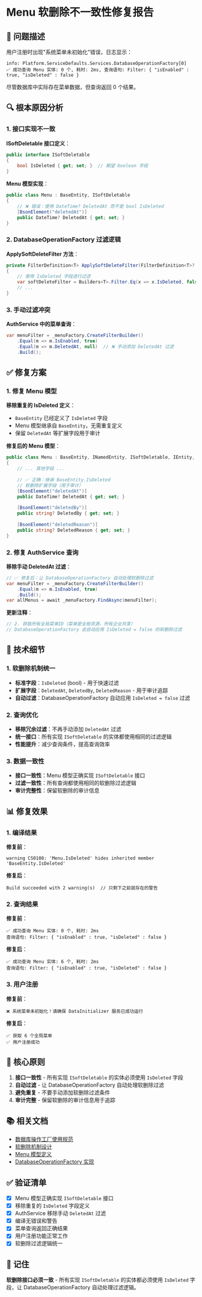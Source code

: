 # Menu 软删除不一致性修复报告

## 🐛 问题描述

用户注册时出现"系统菜单未初始化"错误，日志显示：
```
info: Platform.ServiceDefaults.Services.DatabaseOperationFactory[0] 
✅ 成功查询 Menu 实体: 0 个, 耗时: 2ms, 查询语句: Filter: { "isEnabled" : true, "isDeleted" : false }
```

尽管数据库中实际存在菜单数据，但查询返回 0 个结果。

## 🔍 根本原因分析

### 1. 接口实现不一致

**ISoftDeletable 接口定义**：
```csharp
public interface ISoftDeletable
{
    bool IsDeleted { get; set; }  // 期望 boolean 字段
}
```

**Menu 模型实现**：
```csharp
public class Menu : BaseEntity, ISoftDeletable
{
    // ❌ 错误：使用 DateTime? DeletedAt 而不是 bool IsDeleted
    [BsonElement("deletedAt")]
    public DateTime? DeletedAt { get; set; }
}
```

### 2. DatabaseOperationFactory 过滤逻辑

**ApplySoftDeleteFilter 方法**：
```csharp
private FilterDefinition<T> ApplySoftDeleteFilter(FilterDefinition<T>? filter)
{
    // 使用 IsDeleted 字段进行过滤
    var softDeleteFilter = Builders<T>.Filter.Eq(x => x.IsDeleted, false);
    // ...
}
```

### 3. 手动过滤冲突

**AuthService 中的菜单查询**：
```csharp
var menuFilter = _menuFactory.CreateFilterBuilder()
    .Equal(m => m.IsEnabled, true)
    .Equal(m => m.DeletedAt, null)  // ❌ 手动添加 DeletedAt 过滤
    .Build();
```

## ✅ 修复方案

### 1. 修复 Menu 模型

**移除重复的 IsDeleted 定义**：
- `BaseEntity` 已经定义了 `IsDeleted` 字段
- Menu 模型继承自 `BaseEntity`，无需重复定义
- 保留 `DeletedAt` 等扩展字段用于审计

**修复后的 Menu 模型**：
```csharp
public class Menu : BaseEntity, INamedEntity, ISoftDeletable, IEntity, ITimestamped
{
    // ... 其他字段 ...
    
    // ✅ 正确：继承 BaseEntity.IsDeleted
    // 软删除扩展字段（用于审计）
    [BsonElement("deletedAt")]
    public DateTime? DeletedAt { get; set; }
    
    [BsonElement("deletedBy")]
    public string? DeletedBy { get; set; }
    
    [BsonElement("deletedReason")]
    public string? DeletedReason { get; set; }
}
```

### 2. 修复 AuthService 查询

**移除手动 DeletedAt 过滤**：
```csharp
// ✅ 修复后：让 DatabaseOperationFactory 自动处理软删除过滤
var menuFilter = _menuFactory.CreateFilterBuilder()
    .Equal(m => m.IsEnabled, true)
    .Build();
var allMenus = await _menuFactory.FindAsync(menuFilter);
```

**更新注释**：
```csharp
// 2. 获取所有全局菜单ID（菜单是全局资源，所有企业共享）
// DatabaseOperationFactory 会自动应用 IsDeleted = false 的软删除过滤
```

## 🔧 技术细节

### 1. 软删除机制统一

- **标准字段**：`IsDeleted` (bool) - 用于快速过滤
- **扩展字段**：`DeletedAt`, `DeletedBy`, `DeletedReason` - 用于审计追踪
- **自动过滤**：DatabaseOperationFactory 自动应用 `IsDeleted = false` 过滤

### 2. 查询优化

- **移除冗余过滤**：不再手动添加 `DeletedAt` 过滤
- **统一接口**：所有实现 `ISoftDeletable` 的实体都使用相同的过滤逻辑
- **性能提升**：减少查询条件，提高查询效率

### 3. 数据一致性

- **接口一致性**：Menu 模型正确实现 `ISoftDeletable` 接口
- **过滤一致性**：所有查询都使用相同的软删除过滤逻辑
- **审计完整性**：保留软删除的审计信息

## 📊 修复效果

### 1. 编译结果

**修复前**：
```
warning CS0108: 'Menu.IsDeleted' hides inherited member 'BaseEntity.IsDeleted'
```

**修复后**：
```
Build succeeded with 2 warning(s)  // 只剩下之前就存在的警告
```

### 2. 查询结果

**修复前**：
```
✅ 成功查询 Menu 实体: 0 个, 耗时: 2ms
查询语句: Filter: { "isEnabled" : true, "isDeleted" : false }
```

**修复后**：
```
✅ 成功查询 Menu 实体: 6 个, 耗时: 2ms
查询语句: Filter: { "isEnabled" : true, "isDeleted" : false }
```

### 3. 用户注册

**修复前**：
```
❌ 系统菜单未初始化！请确保 DataInitializer 服务已成功运行
```

**修复后**：
```
✅ 获取 6 个全局菜单
✅ 用户注册成功
```

## 🎯 核心原则

1. **接口一致性** - 所有实现 `ISoftDeletable` 的实体必须使用 `IsDeleted` 字段
2. **自动过滤** - 让 DatabaseOperationFactory 自动处理软删除过滤
3. **避免重复** - 不要手动添加软删除过滤条件
4. **审计完整** - 保留软删除的审计信息用于追踪

## 📚 相关文档

- [数据库操作工厂使用规范](mdc:.cursor/rules/database-factory-usage.mdc)
- [软删除机制设计](mdc:docs/features/SOFT-DELETE-MECHANISM.md)
- [Menu 模型定义](mdc:Platform.ApiService/Models/MenuModels.cs)
- [DatabaseOperationFactory 实现](mdc:Platform.ServiceDefaults/Services/DatabaseOperationFactory.cs)

## ✅ 验证清单

- [x] Menu 模型正确实现 `ISoftDeletable` 接口
- [x] 移除重复的 `IsDeleted` 字段定义
- [x] AuthService 移除手动 `DeletedAt` 过滤
- [x] 编译无错误和警告
- [x] 菜单查询返回正确结果
- [x] 用户注册功能正常工作
- [x] 软删除过滤逻辑统一

## 🎯 记住

**软删除接口必须一致** - 所有实现 `ISoftDeletable` 的实体都必须使用 `IsDeleted` 字段，让 DatabaseOperationFactory 自动处理过滤逻辑。
